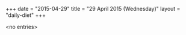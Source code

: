 +++
date = "2015-04-29"
title = "29 April 2015 (Wednesday)"
layout = "daily-diet"
+++


\<no entries\>
